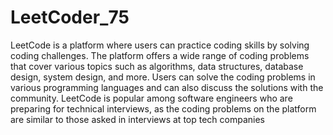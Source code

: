 # LeetCoder_75
LeetCode is a platform where users can practice coding skills by solving coding challenges. The platform offers a wide range of coding problems that cover various topics such as algorithms, data structures, database design, system design, and more. Users can solve the coding problems in various programming languages and can also discuss the solutions with the community. LeetCode is popular among software engineers who are preparing for technical interviews, as the coding problems on the platform are similar to those asked in interviews at top tech companies
